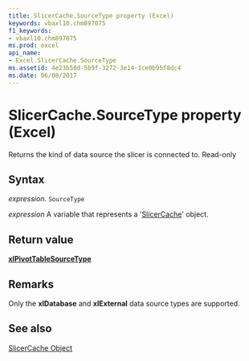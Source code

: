 ```yaml
---
title: SlicerCache.SourceType property (Excel)
keywords: vbaxl10.chm897075
f1_keywords:
- vbaxl10.chm897075
ms.prod: excel
api_name:
- Excel.SlicerCache.SourceType
ms.assetid: 4e23b50d-5b9f-3272-3e14-1ce0b95f8dc4
ms.date: 06/08/2017
---
```



# SlicerCache.SourceType property (Excel)

Returns the kind of data source the slicer is connected to. Read-only


## Syntax

 _expression_. `SourceType`

 _expression_ A variable that represents a '[SlicerCache](Excel.SlicerCache.md)' object.


## Return value

 **[xlPivotTableSourceType](Excel.XlPivotTableSourceType.md)**


## Remarks

Only the  **xlDatabase** and **xlExternal** data source types are supported.


## See also


[SlicerCache Object](Excel.SlicerCache.md)

